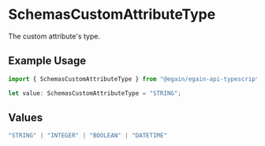 # SchemasCustomAttributeType

The custom attribute's type.

## Example Usage

```typescript
import { SchemasCustomAttributeType } from "@egain/egain-api-typescript/models";

let value: SchemasCustomAttributeType = "STRING";
```

## Values

```typescript
"STRING" | "INTEGER" | "BOOLEAN" | "DATETIME"
```